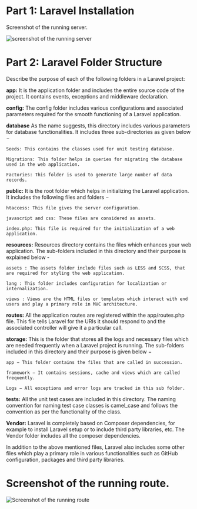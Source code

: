 # Part 1: Laravel Installation
Screenshot of the running server.

![screenshot of the running server](https://github.com/obaydullaa/Php-And-Laravel/assets/41355030/2e2b5cce-b715-4ed9-8fcc-0aa4108a9369)

# Part 2: Laravel Folder Structure
Describe the purpose of each of the following folders in a Laravel project:

**app:** It is the application folder and includes the entire source code of the project. It contains events, exceptions and middleware declaration. 

**config:** The config folder includes various configurations and associated parameters required for the smooth functioning of a Laravel application.

**database** As the name suggests, this directory includes various parameters for database functionalities. It includes three sub-directories as given below −

    Seeds: This contains the classes used for unit testing database.

    Migrations: This folder helps in queries for migrating the database used in the web application.

    Factories: This folder is used to generate large number of data records.


**public:** It is the root folder which helps in initializing the Laravel application. It includes the following files and folders −
     
    htaccess: This file gives the server configuration.

    javascript and css: These files are considered as assets.

    index.php: This file is required for the initialization of a web application.


**resources:** Resources directory contains the files which enhances your web application. The sub-folders included in this directory and their purpose is explained below -

    assets : The assets folder include files such as LESS and SCSS, that are required for styling the web application.

    lang : This folder includes configuration for localization or internalization.

    views : Views are the HTML files or templates which interact with end users and play a primary role in MVC architecture.


**routes:** All the application routes are registered within the app/routes.php file. This file tells Laravel for the URIs it should respond to and the associated controller will give it a particular call. 

**storage:** This is the folder that stores all the logs and necessary files which are needed frequently when a Laravel project is running. The sub-folders included in this directory and their purpose is given below −

    app − This folder contains the files that are called in succession.

    framework − It contains sessions, cache and views which are called frequently.

    Logs − All exceptions and error logs are tracked in this sub folder.


**tests:** All the unit test cases are included in this directory. The naming convention for naming test case classes is camel_case and follows the convention as per the functionality of the class.

**Vendor:** Laravel is completely based on Composer dependencies, for example to install Laravel setup or to include third party libraries, etc. The Vendor folder includes all the composer dependencies.

In addition to the above mentioned files, Laravel also includes some other files which play a primary role in various functionalities such as GitHub configuration, packages and third party libraries.



# Screenshot of the running route.

![Screenshot of the running route](https://github.com/obaydullaa/Php-And-Laravel/assets/41355030/8bf4f851-8e84-47e2-a373-41686853b882)
